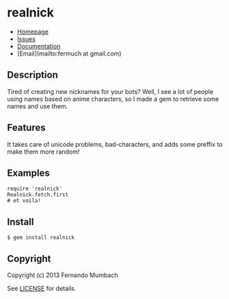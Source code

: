 # realnick

* [Homepage](https://github.com/fermuch/realnick#readme)
* [Issues](https://github.com/fermuch/realnick/issues)
* [Documentation](http://rubydoc.info/github/fermuch/realnick/master/frames)
* [Email](mailto:fermuch at gmail.com)

## Description

Tired of creating new nicknames for your bots? Well, I see a lot of people using names based on anime characters, so I made a gem to retrieve some names and use them.

## Features

It takes care of unicode problems, bad-characters, and adds some preffix to make them more random!

## Examples

    require 'realnick'
    Realnick.fetch.first
    # et voila!

## Install

    $ gem install realnick

## Copyright

Copyright (c) 2013 Fernando Mumbach

See [LICENSE](LICENSE.txt) for details.

